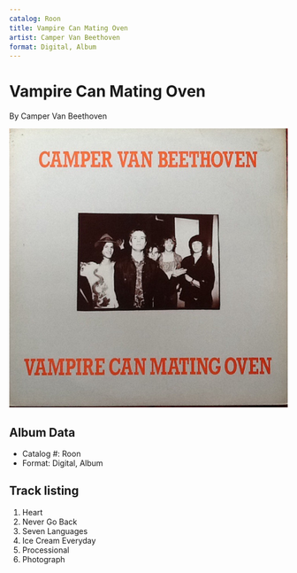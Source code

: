 ```yaml
---
catalog: Roon
title: Vampire Can Mating Oven
artist: Camper Van Beethoven
format: Digital, Album
---
```


# Vampire Can Mating Oven

By Camper Van Beethoven

![](../../assets/albumcovers/Camper_Van_Beethoven-Vampire_Can_Mating_Oven.png)

## Album Data

- Catalog #: Roon
- Format: Digital, Album


## Track listing


1. Heart
2. Never Go Back
3. Seven Languages
4. Ice Cream Everyday
5. Processional
6. Photograph

